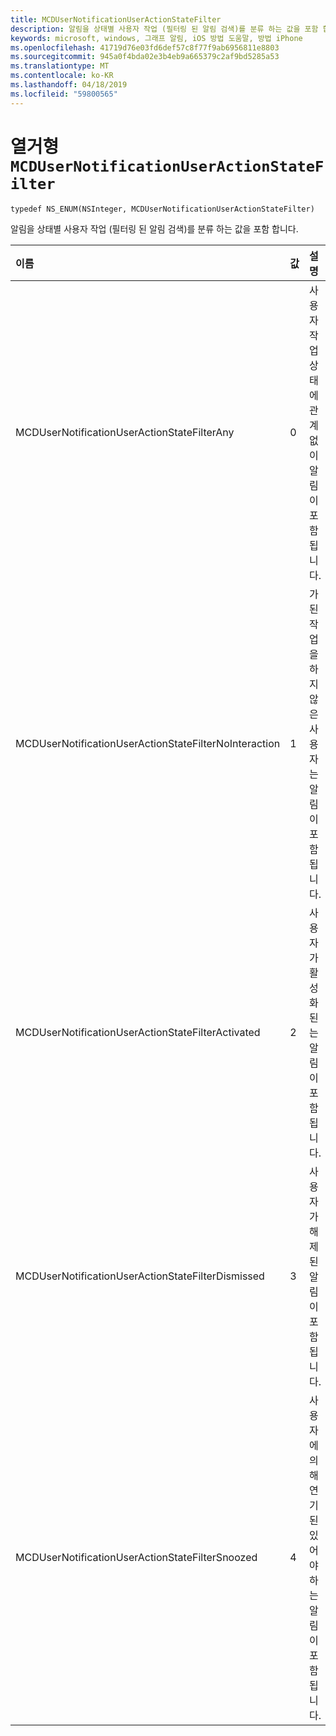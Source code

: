 ```yaml
---
title: MCDUserNotificationUserActionStateFilter
description: 알림을 상태별 사용자 작업 (필터링 된 알림 검색)를 분류 하는 값을 포함 합니다.
keywords: microsoft, windows, 그래프 알림, iOS 방법 도움말, 방법 iPhone
ms.openlocfilehash: 41719d76e03fd6def57c8f77f9ab6956811e8803
ms.sourcegitcommit: 945a0f4bda02e3b4eb9a665379c2af9bd5285a53
ms.translationtype: MT
ms.contentlocale: ko-KR
ms.lasthandoff: 04/18/2019
ms.locfileid: "59800565"
---
```

# <a name="enum-mcdusernotificationuseractionstatefilter"></a>열거형 `MCDUserNotificationUserActionStateFilter`

```
typedef NS_ENUM(NSInteger, MCDUserNotificationUserActionStateFilter)
```

알림을 상태별 사용자 작업 (필터링 된 알림 검색)를 분류 하는 값을 포함 합니다.

|이름 | 값 | 설명 |
|:-- |:-- |:-- |
|   MCDUserNotificationUserActionStateFilterAny|0| 사용자 작업 상태에 관계 없이 알림이 포함 됩니다.|
|   MCDUserNotificationUserActionStateFilterNoInteraction |1| 가 된 작업을 하지 않은 사용자는 알림이 포함 됩니다.|
|   MCDUserNotificationUserActionStateFilterActivated|2| 사용자가 활성화 된는 알림이 포함 됩니다.|
|   MCDUserNotificationUserActionStateFilterDismissed|3| 사용자가 해제 된 알림이 포함 됩니다.|
|   MCDUserNotificationUserActionStateFilterSnoozed|4| 사용자에 의해 연기 된 있어야 하는 알림이 포함 됩니다.|